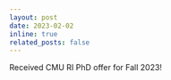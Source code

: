 ```yaml
---
layout: post
date: 2023-02-02
inline: true
related_posts: false
---
```


Received CMU RI PhD offer for Fall 2023!